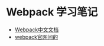 # Webpack 学习笔记

- [Webpack中文文档](https://www.webpackjs.com/concepts/)
- [webpack官网问的](https://webpack.js.org/)

